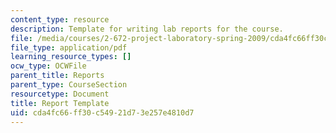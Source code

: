 ```yaml
---
content_type: resource
description: Template for writing lab reports for the course.
file: /media/courses/2-672-project-laboratory-spring-2009/cda4fc66ff30c54921d73e257e4810d7_template.pdf
file_type: application/pdf
learning_resource_types: []
ocw_type: OCWFile
parent_title: Reports
parent_type: CourseSection
resourcetype: Document
title: Report Template
uid: cda4fc66-ff30-c549-21d7-3e257e4810d7
---
```

